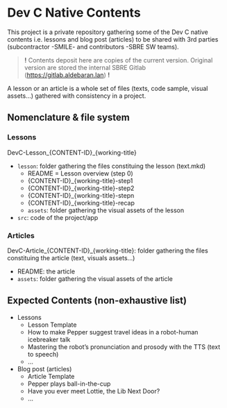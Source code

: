 # Dev C Native Contents

This project is a private repository gathering some of the Dev C native contents i.e. lessons and blog post (articles) to be shared with 3rd parties (subcontractor -SMILE- and contributors -SBRE SW teams).

> **!** Contents deposit here are copies of the current version. Original version are stored the internal SBRE Gitlab (<https://gitlab.aldebaran.lan>) **!** 


A lesson or an article is a whole set of files (texts, code sample, visual assets...) gathered with consistency in a project. 

## Nomenclature & file system

### Lessons

DevC-Lesson_{CONTENT-ID}_{working-title}
  *  `lesson`: folder gathering the files constituing the lesson (text.mkd)
     * README = Lesson overview (step 0)
     * {CONTENT-ID}_{working-title}-step1
     * {CONTENT-ID}_{working-title}-step2
     * {CONTENT-ID}_{working-title}-stepn
     * {CONTENT-ID}_{working-title}-recap
     * `assets`: folder gathering the visual assets of the lesson
  * `src`: code of the project/app


### Articles

DevC-Article_{CONTENT-ID}_{working-title}: folder gathering the files constituing the article (text, visuals assets...)
* README: the article
* `assets`: folder gathering the visual assets of the article

## Expected Contents (non-exhaustive list)
* Lessons
	* Lesson Template
	* How to make Pepper suggest travel ideas in a robot-human icebreaker talk
	* Mastering the robot’s pronunciation and prosody with the TTS (text to speech)
	* ...
* Blog post (articles)
	* Article Template
	* Pepper plays ball-in-the-cup
	* Have you ever meet Lottie, the Lib Next Door?
	* ...
